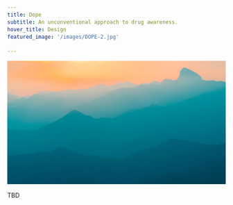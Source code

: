 ```yaml
---
title: Dope
subtitle: An unconventional approach to drug awareness.
hover_title: Design
featured_image: '/images/DOPE-2.jpg'

---
```


![](/images/demo/demo-landscape.jpg)

TBD
